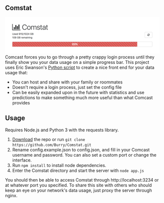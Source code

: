 Comstat
-------
![Screenshot](Screenshot.png?raw=true)
Comcast forces you to go through a pretty crappy login process until they finally show you your data usage on a simple progress bar. This project uses Eric Swanson's [Python script](comcast) to create a nice front end for your data usage that:
  - You can host and share with your family or roommates
  - Doesn't require a login process, just set the config file
  - Can be easily expanded upon in the future with statistics and use predictions to make something much more useful than what Comcast provides

Usage
-------
Requires Node.js and Python 3 with the requests library.
1. [Download](https://github.com/Burry/Comstat/archive/master.zip) the repo or run `git clone https://github.com/Burry/Comstat.git`
2. Rename config.example.json to config.json, and fill in your Comcast username and password. You can also set a custom port or change the interface.
3. Run `npm install` to install node dependencies.
4. Enter the Comstat directory and start the server with `node app.js`

You should then be able to access Comstat through http://localhost:3234 or at whatever port you specified. To share this site with others who should keep an eye on your network's data usage, just proxy the server through nginx.
